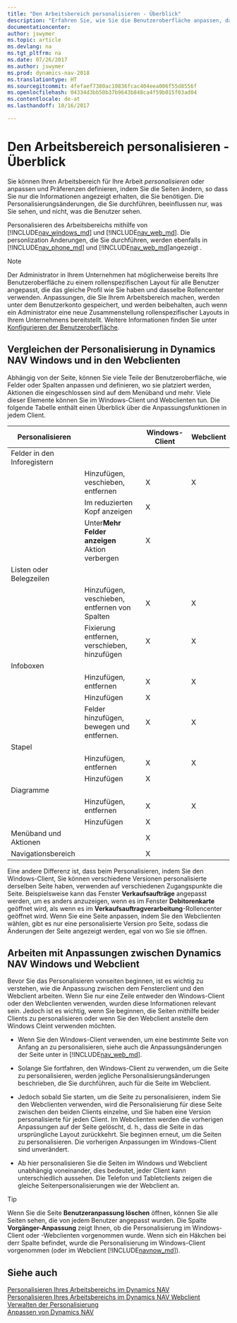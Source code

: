 ```yaml
---
title: "Den Arbeitsbereich personalisieren - Überblick"
description: "Erfahren Sie, wie Sie die Benutzeroberfläche anpassen, damit diese Ihren Bedürfnissen entspricht."
documentationcenter: 
author: jswymer
ms.topic: article
ms.devlang: na
ms.tgt_pltfrm: na
ms.date: 07/26/2017
ms.author: jswymer
ms.prod: dynamics-nav-2018
ms.translationtype: HT
ms.sourcegitcommit: 4fefaef7380ac10836fcac404eea006f55d8556f
ms.openlocfilehash: 04334d3bb50b37b9643b848ca4f59b015f03ad04
ms.contentlocale: de-at
ms.lasthandoff: 10/16/2017

---
```

# <a name="personalizing-your-workspace---overview"></a>Den Arbeitsbereich personalisieren - Überblick
Sie können Ihren Arbeitsbereich für Ihre Arbeit *personalisieren* oder anpassen und Präferenzen definieren, indem Sie die Seiten ändern, so dass Sie nur die Informationen angezeigt erhalten, die Sie benötigen. Die Personalisierungsänderungen, die Sie durchführen, beeinflussen nur, was Sie sehen, und nicht, was die Benutzer sehen.

Personalisieren des Arbeitsbereichs mithilfe von [!INCLUDE[nav_windows_md](includes/nav_windows_md.md)] und [!INCLUDE[nav_web_md](includes/nav_web_md.md)]. Die personlization Änderungen, die Sie durchführen, werden ebenfalls in [!INCLUDE[nav_phone_md](includes/nav_phone_md.md)] und [!INCLUDE[nav_web_md](includes/nav_phone_md.md)]angezeigt .
  
> [!NOTE]  
> Der Administrator in Ihrem Unternehmen hat möglicherweise bereits Ihre Benutzeroberfläche zu einem rollenspezifischen Layout für alle Benutzer angepasst, die das gleiche Profil wie Sie haben und dasselbe Rollencenter verwenden. Anpassungen, die Sie Ihrem Arbeitsbereich machen, werden unter dem Benutzerkonto gespeichert, und  werden beibehalten, auch wenn ein Administrator eine neue Zusammenstellung rollenspezifischer Layouts in Ihrem Unternehmens bereitstellt. Weitere Informationen finden Sie unter [Konfigurieren der Benutzeroberfläche](admin-configure-user-interface.md).

## <a name="comparing-personalization-in-the-dynamics-nav-windows-and-web-clients"></a>Vergleichen der Personalisierung in Dynamics NAV Windows und in den Webclienten
Abhängig von der Seite, können Sie viele Teile der Benutzeroberfläche, wie Felder oder Spalten anpassen und definieren, wo sie platziert werden, Aktionen die eingeschlossen sind auf dem Menüband und mehr. Viele dieser Elemente können Sie im Windows-Client und Webclienten tun. Die folgende Tabelle enthält einen Überblick über die Anpassungsfunktionen in jedem Client.

|  Personalisieren  ||  Windows-Client  |  Webclient  |
|---------------|-|------------------|--------------|
|Felder in den Inforegistern||||
||Hinzufügen, veschieben, entfernen |X|X|
||Im reduzierten Kopf anzeigen|X||
||Unter**Mehr Felder anzeigen** Aktion verbergen|X||
|Listen oder Belegzeilen ||||
||Hinzufügen, veschieben, entfernen von Spalten  |X|X|
||Fixierung entfernen, verschieben, hinzufügen  |X|X|
|Infoboxen|||
||Hinzufügen, entfernen|X|X|
||Hinzufügen|X||
||Felder hinzufügen, bewegen und entfernen.|X|X|
|Stapel||||
||Hinzufügen, entfernen|X|X|
||Hinzufügen |X||
|Diagramme||||
||Hinzufügen, entfernen|X|X|
||Hinzufügen|X| |
|Menüband und Aktionen||X||
|Navigationsbereich||X||

Eine andere Differenz ist, dass beim Personalisieren, indem Sie den Windows-Client, Sie können verschiedene Versionen personalisierte derselben Seite haben, verwenden auf verschiedenen Zugangspunkte die Seite. Beispielsweise kann das Fenster **Verkaufsaufträge** angepasst werden, um es anders anzuzeigen, wenn es im Fenster **Debitorenkarte** geöffnet wird, als wenn es im **Verkaufsauftragverarbeitung**-Rollencenter geöffnet wird. Wenn Sie eine Seite anpassen, indem Sie den Webclienten wählen, gibt es nur eine personalisierte Version pro Seite, sodass die Änderungen der Seite angezeigt werden, egal von wo Sie sie öffnen.

##  <a name="PersonalizationWinWeb"></a>Arbeiten mit Anpassungen zwischen Dynamics NAV Windows und Webclient
Bevor Sie das Personalisieren vonseiten beginnen, ist es wichtig zu verstehen, wie die Anpassung zwischen dem Fensterclient und den Webclient arbeiten. Wenn Sie nur eine Zeile entweder den Windows-Client oder den Webclienten verwenden, wurden diese Informationen relevant sein. Jedoch ist es wichtig, wenn Sie beginnen, die Seiten mithilfe beider Clients zu personalisieren oder wenn Sie den Webclient anstelle dem Windows Cleint verwenden möchten.  

-   Wenn Sie den Windows-Client verwenden, um eine bestimmte Seite von Anfang an zu personalisieren, siehe auch die Anpassungsänderungen der Seite unter in [!INCLUDE[nav_web_md](includes/nav_web_md.md)].

-   Solange Sie fortfahren, den Windows-Client zu verwenden, um die Seite zu personalisieren, werden jegliche Personalisierungsänderungen beschrieben, die Sie durchführen, auch für die Seite im Webclient.

-   Jedoch sobald Sie starten, um die Seite zu personalisieren, indem Sie den Webclienten verwenden, wird die Personalisierung für diese Seite zwischen den beiden Clients einzelne, und Sie haben eine Version personalisierte für jeden Client. Im Webclienten werden die vorherigen Anpassungen auf der Seite gelöscht, d. h., dass die Seite in das ursprüngliche Layout zurückkehrt. Sie beginnen erneut, um die Seiten zu personalisieren. Die vorherigen Anpassungen im Windows-Client sind unverändert.

- Ab hier personalisieren Sie die Seiten im Windows und Webclient unabhängig voneinander,  dies bedeutet, jeder Client kann unterschiedlich aussehen. Die Telefon und Tabletclients zeigen die gleiche Seitenpersonalisierungen wie der Webclient an.  

> [!Tip]  
>Wenn Sie die Seite **Benutzeranpassung löschen** öffnen, können Sie alle Seiten sehen, die von jedem Benutzer angepasst wurden. Die Spalte **Vorgänger-Anpassung** zeigt Ihnen, ob die Personalisierung im Windows-Client oder -Webclienten vorgenommen wurde. Wenn sich ein Häkchen bei derr Spalte befindet, wurde die Personalisierung im Windows-Client vorgenommen (oder im Webclient [!INCLUDE[navnow_md](includes/navnow_md.md)]).

## <a name="see-also"></a>Siehe auch
[Personalisieren Ihres Arbeitsbereichs im Dynamics NAV](ui-personalization-windows-client.md)  
[Personalisieren Ihres Arbeitsbereichs im Dynamics NAV Webclient](ui-personalization-user.md)  
[Verwalten der Personalisierung](ui-personalization-manage.md)  
[Anpassen von Dynamics NAV](ui-customizing-overview.md)  

